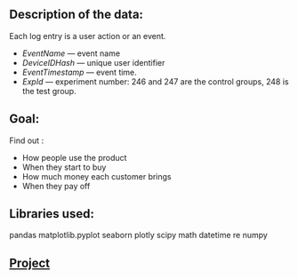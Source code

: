 ## Description of the data:
Each log entry is a user action or an event.
- *EventName* — event name
- *DeviceIDHash* — unique user identifier
- *EventTimestamp* — event time.
- *ExpId* — experiment number: 246 and 247 are the control groups, 248 is the test group.


## Goal:

Find out :
- How people use the product
- When they start to buy
- How much money each customer brings
- When they pay off

## Libraries used:

pandas
matplotlib.pyplot
seaborn
plotly
scipy
math
datetime
re
numpy

## [Project](project_3_KarinLevin.ipynb)

